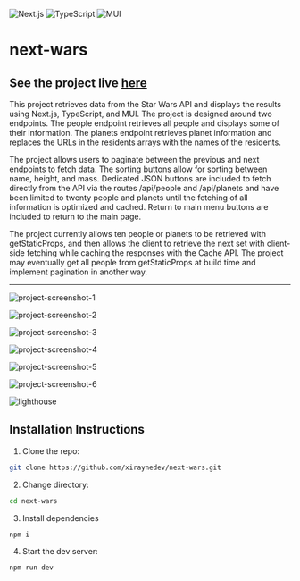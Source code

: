 ![Next.js](https://img.shields.io/badge/Next.js-12.3.1-lightgrey)
![TypeScript](https://img.shields.io/badge/TypeScript-4.8.3-blue)
![MUI](https://img.shields.io/badge/MUI-5.10.6-blue)

# next-wars

## See the project live [here](https://next-wars.vercel.app/)

This project retrieves data from the Star Wars API and displays the results using Next.js, TypeScript, and MUI. The project is designed around two endpoints. The people endpoint retrieves all people and displays some of their information. The planets endpoint retrieves planet information and replaces the URLs in the residents arrays with the names of the residents.

The project allows users to paginate between the previous and next endpoints to fetch data. The sorting buttons allow for sorting between name, height, and mass. Dedicated JSON buttons are included to fetch directly from the API via the routes /api/people and /api/planets and have been limited to twenty people and planets until the fetching of all information is optimized and cached. Return to main menu buttons are included to return to the main page. 

The project currently allows ten people or planets to be retrieved with getStaticProps, and then allows the client to retrieve the next set with client-side fetching while caching the responses with the Cache API. The project may eventually get all people from getStaticProps at build time and implement pagination in another way.

---

![project-screenshot-1](/assets/project-screenshot-1.webp)

![project-screenshot-2](assets/project-screenshot-2.webp)

![project-screenshot-3](assets/project-screenshot-3.webp)

![project-screenshot-4](assets/project-screenshot-4.webp)

![project-screenshot-5](assets/project-screenshot-5.webp)

![project-screenshot-6](assets/project-screenshot-6.webp)

![lighthouse](assets/lighthouse.webp)

## Installation Instructions

1. Clone the repo:

```sh
git clone https://github.com/xiraynedev/next-wars.git
```

2. Change directory:

```sh
cd next-wars
```

3. Install dependencies

```sh
npm i
```

4. Start the dev server:

```sh
npm run dev
```